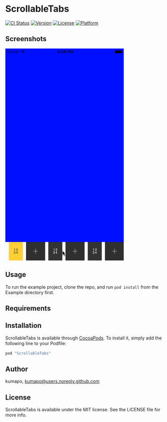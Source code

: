 # ScrollableTabs

[![CI Status](http://img.shields.io/travis/kumapo/ScrollableTabs.svg?style=flat)](https://travis-ci.org/kumapo/ScrollableTabs)
[![Version](https://img.shields.io/cocoapods/v/ScrollableTabs.svg?style=flat)](http://cocoapods.org/pods/ScrollableTabs)
[![License](https://img.shields.io/cocoapods/l/ScrollableTabs.svg?style=flat)](http://cocoapods.org/pods/ScrollableTabs)
[![Platform](https://img.shields.io/cocoapods/p/ScrollableTabs.svg?style=flat)](http://cocoapods.org/pods/ScrollableTabs)

## Screenshots

![Screenshots_1](https://github.com/kumapo/ScrollableTabs/raw/screenshots/screenshots_1.gif)

## Usage

To run the example project, clone the repo, and run `pod install` from the Example directory first.

## Requirements

## Installation

ScrollableTabs is available through [CocoaPods](http://cocoapods.org). To install
it, simply add the following line to your Podfile:

```ruby
pod "ScrollableTabs"
```

## Author

kumapo, kumapo@users.noreply.github.com

## License

ScrollableTabs is available under the MIT license. See the LICENSE file for more info.
